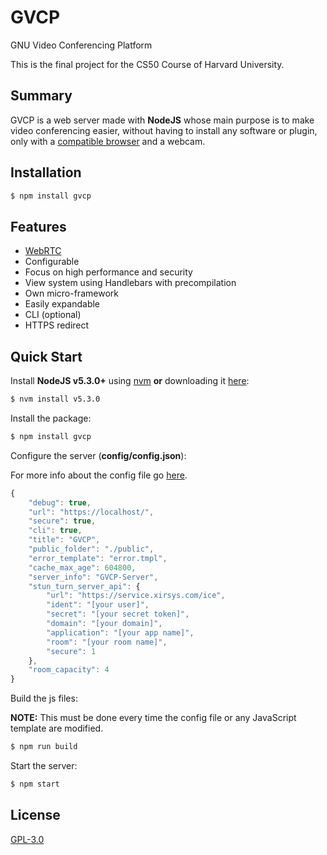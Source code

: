 # GVCP
GNU Video Conferencing Platform

This is the final project for the CS50 Course of Harvard University.

## Summary

  GVCP is a web server made with **NodeJS** whose main purpose is to make video conferencing easier, without having to install any software or plugin, only with a [compatible browser](http://www.webrtc.org) and a webcam.

## Installation

```bash
$ npm install gvcp
```

## Features

  * [WebRTC](https://webrtc.org/) 
  * Configurable
  * Focus on high performance and security
  * View system using Handlebars with precompilation
  * Own micro-framework
  * Easily expandable
  * CLI (optional)
  * HTTPS redirect

## Quick Start

  Install **NodeJS v5.3.0+** using [nvm](https://github.com/creationix/nvm) **or** downloading it [here](https://nodejs.org/):

```bash
$ nvm install v5.3.0
```

  Install the package:

```bash
$ npm install gvcp
```

  Configure the server (**config/config.json**):

  For more info about the config file go [here](config/README.md).

```js
{
    "debug": true,
    "url": "https://localhost/",
    "secure": true,
    "cli": true,
    "title": "GVCP",
    "public_folder": "./public",
    "error_template": "error.tmpl",
    "cache_max_age": 604800,
    "server_info": "GVCP-Server",
    "stun_turn_server_api": {
        "url": "https://service.xirsys.com/ice",
        "ident": "[your user]",
        "secret": "[your secret token]",
        "domain": "[your domain]",
        "application": "[your app name]",
        "room": "[your room name]",
        "secure": 1
    },
    "room_capacity": 4
}
```

  Build the js files:

  **NOTE:** This must be done every time the config file or any JavaScript template are modified.

```bash
$ npm run build
```

  Start the server:

```bash
$ npm start
```

## License

  [GPL-3.0](LICENSE)

